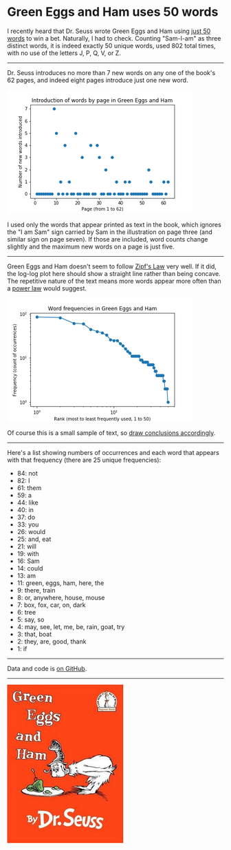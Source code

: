 # Green Eggs and Ham uses 50 words

I recently heard that Dr. Seuss wrote Green Eggs and Ham using
[just 50 words][] to win a bet. Naturally, I had to check. Counting
"Sam-I-am" as three distinct words, it is indeed exactly 50 unique
words, used 802 total times, with no use of the letters J, P, Q, V, or
Z.

[just 50 words]: https://en.wikipedia.org/wiki/Green_Eggs_and_Ham#Background

---

Dr. Seuss introduces no more than 7 new words on any one of the book's
62 pages, and indeed eight pages introduce just one new word.

![Introduction of words by page in Green Eggs and Ham](new_words_by_page.png)

I used only the words that appear printed as text in the book, which
ignores the "I am Sam" sign carried by Sam in the illustration on page
three (and similar sign on page seven). If those are included, word
counts change slightly and the maximum new words on a page is just
five.


---

Green Eggs and Ham doesn't seem to follow [Zipf's Law][] very well. If
it did, the log-log plot here should show a straight line rather than
being concave. The repetitive nature of the text means more words
appear more often than a [power law][] would suggest.

[Zipf's Law]: https://en.wikipedia.org/wiki/Zipf%27s_law
[power law]: https://en.wikipedia.org/wiki/Power_law

![Word frequencies in Green Eggs and Ham](frequencies_log_log.png)

Of course this is a small sample of text, so
[draw conclusions accordingly][].

[draw conclusions accordingly]: https://xkcd.com/2268/


---

Here's a list showing numbers of occurrences and each word that
appears with that frequency (there are 25 unique frequencies):

 * 84: not
 * 82: I
 * 61: them
 * 59: a
 * 44: like
 * 40: in
 * 37: do
 * 33: you
 * 26: would
 * 25: and, eat
 * 21: will
 * 19: with
 * 16: Sam
 * 14: could
 * 13: am
 * 11: green, eggs, ham, here, the
 * 9: there, train
 * 8: or, anywhere, house, mouse
 * 7: box, fox, car, on, dark
 * 6: tree
 * 5: say, so
 * 4: may, see, let, me, be, rain, goat, try
 * 3: that, boat
 * 2: they, are, good, thank
 * 1: if


---

Data and code is [on GitHub][].

[on GitHub]: https://github.com/ajschumacher/green_eggs_and_ham


---

![cover](cover.jpg)
